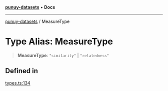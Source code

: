[**punuy-datasets**](../README.md) • **Docs**

***

[punuy-datasets](../README.md) / MeasureType

# Type Alias: MeasureType

> **MeasureType**: `"similarity"` \| `"relatedness"`

## Defined in

[types.ts:134](https://github.com/andrefs/punuy-datasets/blob/bcef86c35f51f4b9307f65008670361b8f6e58ce/src/lib/types.ts#L134)
